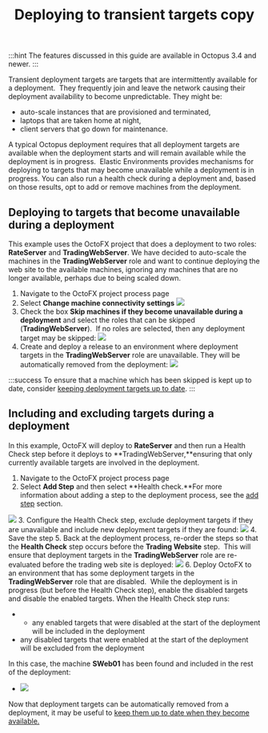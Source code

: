 ﻿---
title: Deploying to transient targets copy
position: 1
---


:::hint
The features discussed in this guide are available in Octopus 3.4 and newer.
:::





Transient deployment targets are targets that are intermittently available for a deployment.  They frequently join and leave the network causing their deployment availability to become unpredictable. They might be:

- auto-scale instances that are provisioned and terminated,
- laptops that are taken home at night,
- client servers that go down for maintenance.



A typical Octopus deployment requires that all deployment targets are available when the deployment starts and will remain available while the deployment is in progress.  Elastic Environments provides mechanisms for deploying to targets that may become unavailable while a deployment is in progress. You can also run a health check during a deployment and, based on those results, opt to add or remove machines from the deployment.

## Deploying to targets that become unavailable during a deployment


This example uses the OctoFX project that does a deployment to two roles: **RateServer** and **TradingWebServer**. We have decided to auto-scale the machines in the **TradingWebServer** role and want to continue deploying the web site to the available machines, ignoring any machines that are no longer available, perhaps due to being scaled down.

1. Navigate to the OctoFX project process page
2. Select **Change machine connectivity settings**
![](/docs/images/5671847/5866109.png)
3. Check the box **Skip machines if they become unavailable during a deployment** and select the roles that can be skipped (**TradingWebServer**).  If no roles are selected, then any deployment target may be skipped:
![](/docs/images/5671847/5866106.png)
4. Create and deploy a release to an environment where deployment targets in the **TradingWebServer** role are unavailable. They will be automatically removed from the deployment:
![](/docs/images/5671847/5866105.png)


:::success
To ensure that a machine which has been skipped is kept up to date, consider [keeping deployment targets up to date](/docs/home/guides/elastic-and-transient-environments/keeping-deployment-targets-up-to-date.md).
:::

## Including and excluding targets during a deployment


In this example, OctoFX will deploy to **RateServer** and then run a Health Check step before it deploys to **TradingWebServer,**ensuring that only currently available targets are involved in the deployment.

1. Navigate to the OctoFX project process page
2. Select **Add Step** and then select **Health check.**For more information about adding a step to the deployment process, see the [add step](http://docs.octopusdeploy.com/display/OD/Add+step) section. 

![](/docs/images/5671696/5865910.png)
3. Configure the Health Check step, exclude deployment targets if they are unavailable and include new deployment targets if they are found:
![](/docs/images/5671847/5866102.png)
4. Save the step
5. Back at the deployment process, re-order the steps so that the **Health Check** step occurs before the **Trading Website** step.  This will ensure that deployment targets in the **TradingWebServer** role are re-evaluated before the trading web site is deployed:
![](/docs/images/5671847/5866099.png)
6. Deploy OctoFX to an environment that has some deployment targets in the **TradingWebServer** role that are disabled.  While the deployment is in progress (but before the Health Check step), enable the disabled targets and disable the enabled targets. When the Health Check step runs:


- - any enabled targets that were disabled at the start of the deployment will be included in the deployment
 - any disabled targets that were enabled at the start of the deployment will be excluded from the deployment

In this case, the machine **SWeb01** has been found and included in the rest of the deployment:
- ![](/docs/images/5671847/5866100.png)






Now that deployment targets can be automatically removed from a deployment, it may be useful to [keep them up to date when they become available.](/docs/home/guides/elastic-and-transient-environments/keeping-deployment-targets-up-to-date.md)
